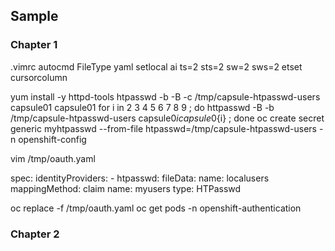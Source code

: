 ## Sample

### Chapter 1 

  .vimrc
  autocmd FileType yaml setlocal ai ts=2 sts=2 sw=2 sws=2 etset cursorcolumn

  yum install -y httpd-tools
  htpasswd -b -B -c /tmp/capsule-htpasswd-users capsule01 capsule01
  for i in 2 3 4 5 6 7 8 9 ; do httpasswd -B -b /tmp/capsule-htpasswd-users capsule0${i} capsule0${i} ; done
  oc create secret generic myhtpasswd --from-file htpasswd=/tmp/capsule-htpasswd-users -n openshift-config

  vim /tmp/oauth.yaml
 
  spec:
	  identityProviders:
	  - htpasswd:
	      fileData:
	        name: localusers
	    mappingMethod: claim
	    name: myusers
	    type: HTPasswd
  
  oc replace -f /tmp/oauth.yaml
  oc get pods -n openshift-authentication 

### Chapter 2

  